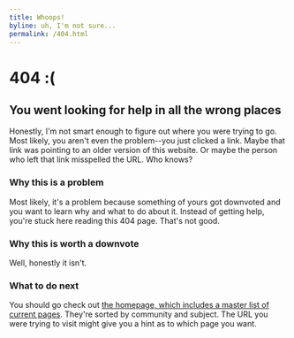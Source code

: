 ```yaml
---
title: Whoops!
byline: uh, I'm not sure...
permalink: /404.html
---
```

# 404 :(
## You went looking for help in all the wrong places
Honestly, I'm not smart enough to figure out where you were trying to go. Most likely, you aren't even the problem--you just clicked a link. Maybe that link was pointing to an older version of this website. Or maybe the person who left that link misspelled the URL. Who knows?

### Why this is a problem
Most likely, it's a problem because something of yours got downvoted and you want to learn why and what to do about it. Instead of getting help, you're stuck here reading this 404 page. That's not good.

### Why this is worth a downvote
Well, honestly it isn't.

### What to do next
You should go check out [the homepage, which includes a master list of current pages](http://idownvotedbecau.se/).  They're sorted by community and subject.  The URL you were trying to visit might give you a hint as to which page you want.
